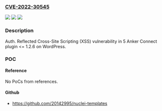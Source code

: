 ### [CVE-2022-30545](https://cve.mitre.org/cgi-bin/cvename.cgi?name=CVE-2022-30545)
![](https://img.shields.io/static/v1?label=Product&message=5%20Anker%20Connect%20(WordPress%20plugin)&color=blue)
![](https://img.shields.io/static/v1?label=Version&message=%3C%3D%201.2.6%3C%3D%201.2.6%20&color=brighgreen)
![](https://img.shields.io/static/v1?label=Vulnerability&message=CWE-79%20Cross-site%20Scripting%20(XSS)&color=brighgreen)

### Description

Auth. Reflected Cross-Site Scripting (XSS) vulnerability in 5 Anker Connect plugin <= 1.2.6 on WordPress.

### POC

#### Reference
No PoCs from references.

#### Github
- https://github.com/20142995/nuclei-templates

